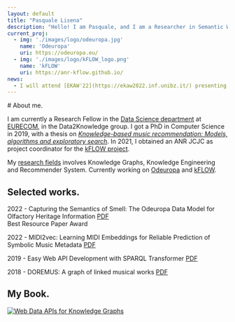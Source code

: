 ```yaml
---
layout: default
title: "Pasquale Lisena"
description: "Hello! I am Pasquale, and I am a Researcher in Semantic Web technologies. Currently at EURECOM, France"
current_proj:
  - img: './images/logo/odeuropa.jpg'
    name: 'Odeuropa'
    uri: https://odeuropa.eu/
  - img: './images/logo/kFLOW_logo.png'
    name: 'kFLOW'
    uri: https://anr-kflow.github.io/
news:
  - I will attend [EKAW'22](https://ekaw2022.inf.unibz.it/) presenting the [FARO ontology](https://purl.org/faro) for event relationships (26-29 September)
---
```


<section class="box" markdown="1">
# About me.

I am currently a Research Fellow in the [Data Science department](https://ds.eurecom.fr/) at [EURECOM](http://www.eurecom.fr/), in the Data2Knowledge group.
I got a PhD in Computer Science in 2019, with a thesis on [_Knowledge-based music recommendation: Models, algorithms and exploratory search_](./research#phd-thesis). In 2021, I obtained an ANR JCJC as project coordinator for the [kFLOW project](https://anr-kflow.github.io/).

My [research fields](./research) involves Knowledge Graphs, Knowledge Engineering and Recommender System. Currently working on [Odeuropa](https://odeuropa.eu/) and [kFLOW](https://anr-kflow.github.io/).
</section>

<section class="box" markdown="1">

# Selected works.
2022 - Capturing the Semantics of Smell: The Odeuropa Data Model for Olfactory Heritage Information
<span class="links inline" markdown="1">
[PDF](http://doi.org/10.3233/SW-210446)
</span>  
<span class="award">Best Resource Paper Award</span>


2022 - MIDI2vec: Learning MIDI Embeddings for Reliable Prediction of Symbolic Music Metadata
<span class="links inline" markdown="1">
[PDF](http://doi.org/10.3233/SW-210446)
</span>  

2019 - Easy Web API Development with SPARQL Transformer
<span class="links inline" markdown="1">
[PDF](http://www.eurecom.fr/en/publication/5927/download/data-publi-5927.pdf)
</span>  

2018 - DOREMUS: A graph of linked musical works
<span class="links inline" markdown="1">
[PDF](http://www.eurecom.fr/fr/publication/5565/download/data-publi-5565.pdf)
</span>  

</section>

<section class="box" markdown="1">

# My Book.

[![Web Data APIs for Knowledge Graphs](https://media.springernature.com/full/springer-static/cover-hires/book/978-3-031-01917-3)](https://link.springer.com/book/10.1007/978-3-031-01917-3)

</section>
